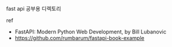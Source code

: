 fast api 공부용 디렉토리

ref 
- FastAPI: Modern Python Web Development, by Bill Lubanovic
- https://github.com/rumbarum/fastapi-book-example
